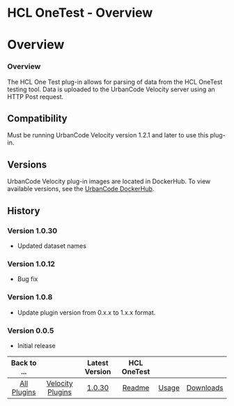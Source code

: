 
HCL OneTest - Overview
======================

# Overview


### Overview


The HCL One Test plug-in allows for parsing of data from the HCL OneTest testing tool. Data is
uploaded to the UrbanCode Velocity server using an HTTP Post request.

Compatibility
-------------

Must be running
UrbanCode Velocity version 1.2.1 and later to use this plug-in.

Versions
--------

UrbanCode Velocity plug-in images
are located in DockerHub. To view available versions, see the [UrbanCode
DockerHub](https://hub.docker.com/r/urbancode/ucv-ext-onetest/tags).

History
-------

### Version 1.0.30

* Updated
dataset names

### Version 1.0.12

* Bug fix

### Version 1.0.8

* Update plugin version from 0.x.x to 1.x.x format.


### Version 0.0.5

* Initial release



|Back to ...||Latest Version|HCL OneTest |||
| :---: | :---: | :---: | :---: | :---: | :---: |
|[All Plugins](../../index.md)|[Velocity Plugins](../README.md)|[1.0.30](https://raw.githubusercontent.com/UrbanCode/IBM-UCV-PLUGINS/main/files/ucv-ext-onetest/ucv-ext-onetest-1.0.30.tar.zip)|[Readme](README.md)|[Usage](usage.md)|[Downloads](downloads.md)|
